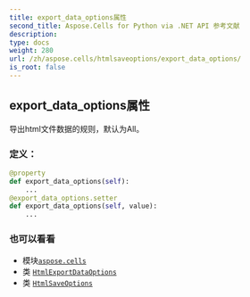 ```yaml
---
title: export_data_options属性
second_title: Aspose.Cells for Python via .NET API 参考文献
description:
type: docs
weight: 280
url: /zh/aspose.cells/htmlsaveoptions/export_data_options/
is_root: false
---
```

## export_data_options属性

导出html文件数据的规则，默认为All。
### 定义：
```python
@property
def export_data_options(self):
    ...
@export_data_options.setter
def export_data_options(self, value):
    ...
```

### 也可以看看
* 模块[`aspose.cells`](../../)
* 类 [`HtmlExportDataOptions`](/cells/python-net/zh/aspose.cells/htmlexportdataoptions)
* 类 [`HtmlSaveOptions`](/cells/python-net/zh/aspose.cells/htmlsaveoptions)

